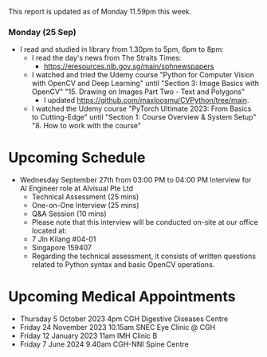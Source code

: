 This report is updated as of Monday 11.59pm this week.

### Monday (25 Sep)
- I read and studied in library from 1.30pm to 5pm, 6pm to 8pm:
    - I read the day's news from The Straits Times:
        - https://eresources.nlb.gov.sg/main/sphnewspapers
    - I watched and tried the Udemy course "Python for Computer Vision with OpenCV and Deep Learning" until "Section 3: Image Basics with OpenCV" "15. Drawing on Images Part Two - Text and Polygons"
        - I updated https://github.com/maxloosmu/CVPython/tree/main.
    - I watched the Udemy course "PyTorch Ultimate 2023: From Basics to Cutting-Edge" until "Section 1: Course Overview & System Setup" "8. How to work with the course"





# Upcoming Schedule
- Wednesday September 27th from 03:00 PM to 04:00 PM Interview for AI Engineer role at Alvisual Pte Ltd
    - Technical Assessment (25 mins)
    - One-on-One Interview (25 mins)
    - Q&A Session (10 mins)
    - Please note that this interview will be conducted on-site at our office located at:
    - 7 Jln Kilang #04-01
    - Singapore 159407
    - Regarding the technical assessment, it consists of written questions related to Python syntax and basic OpenCV operations.

# Upcoming Medical Appointments
- Thursday 5 October 2023 4pm CGH Digestive Diseases Centre
- Friday 24 November 2023 10.15am SNEC Eye Clinic @ CGH
- Friday 12 January 2023 11am IMH Clinic B
- Friday 7 June 2024 9.40am CGH-NNI Spine Centre